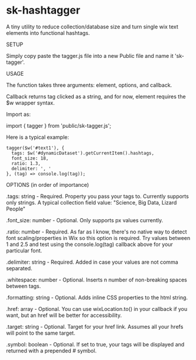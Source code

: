 # sk-hashtagger
A tiny utility to reduce collection/database size and turn single wix text elements into functional hashtags.



SETUP

Simply copy paste the tagger.js file into a new Public file and name it 'sk-tagger'.



USAGE

The function takes three arguments: element, options, and callback.

Callback returns tag clicked as a string, and for now, element requires the $w wrapper syntax.

Import as:

import { tagger } from 'public/sk-tagger.js';


Here is a typical example:

  
    tagger($w('#text1'), {
      tags: $w('#dynamicDataset').getCurrentItem().hashtags,      
      font_size: 18,      
      ratio: 1.3,      
      delimiter: ', '      
    }, (tag) => console.log(tag));



OPTIONS (in order of importance)


.tags: string -
  Required. Property you pass your tags to. Currently supports only strings. A typical collection field value:
  "Science, Big Data, Lizard People"
  

.font_size: number -
  Optional. Only supports px values currently.
  
  
.ratio: number -
  Required. As far as I know, there's no native way to detect font scaling/properties in Wix so this option is required. Try values between 1 and 2.5 and test using the console.log(tag) callback above for your particular font.
  
  
.delimiter: string -
  Required. Added in case your values are not comma separated.
  
  
.whitespace: number -
  Optional. Inserts n number of non-breaking spaces between tags.
  
  
.formatting: string -
  Optional. Adds inline CSS properties to the html string.
  
  
.href: array -
  Optional. You can use wixLocation.to() in your callback if you want, but an href will be better for accessibility.
  
  
.target: string -
  Optional. Target for your href link. Assumes all your hrefs will point to the same target.
  
  
.symbol: boolean -
  Optional. If set to true, your tags will be displayed and returned with a prepended # symbol.
